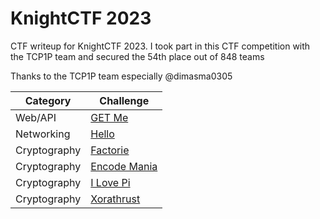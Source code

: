 # KnightCTF 2023
CTF writeup for KnightCTF 2023. I took part in this CTF competition with the TCP1P team and secured the 54th place out of 848 teams

Thanks to the TCP1P team especially @dimasma0305

| Category | Challenge |
| --- | --- |
| Web/API | [GET Me](/KnightCTF%202023/GET%20Me/)
| Networking | [Hello](/KnightCTF%202023/Hello/)
| Cryptography | [Factorie](/KnightCTF%202023/Factorie/)
| Cryptography | [Encode Mania](/KnightCTF%202023/Encode%20Mania/)
| Cryptography | [I Love Pi](/KnightCTF%202023/I%20Love%20Pi/)
| Cryptography | [Xorathrust](/KnightCTF%202023/Xorathrust/)